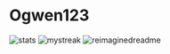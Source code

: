 # Ogwen123
<img src="https://github-readme-stats.vercel.app/api/top-langs/?username=ogwen123&layout=compact&theme=gotham" alt="stats"/>
<img src="https://github-readme-streak-stats.herokuapp.com/?user=ogwen123&theme=tokyonight" alt="mystreak"/>
<img src="https://myreadme.vercel.app/api/embed/ogwen123?panels=userstatistics,toprepositories,commitgraph" alt="reimaginedreadme" />


